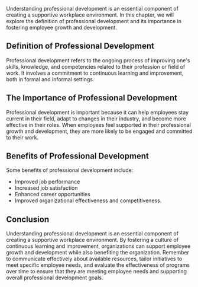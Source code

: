 
Understanding professional development is an essential component of creating a supportive workplace environment. In this chapter, we will explore the definition of professional development and its importance in fostering employee growth and development.

Definition of Professional Development
--------------------------------------

Professional development refers to the ongoing process of improving one's skills, knowledge, and competencies related to their profession or field of work. It involves a commitment to continuous learning and improvement, both in formal and informal settings.

The Importance of Professional Development
------------------------------------------

Professional development is important because it can help employees stay current in their field, adapt to changes in their industry, and become more effective in their roles. When employees feel supported in their professional growth and development, they are more likely to be engaged and committed to their work.

Benefits of Professional Development
------------------------------------

Some benefits of professional development include:

* Improved job performance
* Increased job satisfaction
* Enhanced career opportunities
* Improved organizational effectiveness and competitiveness.

Conclusion
----------

Understanding professional development is an essential component of creating a supportive workplace environment. By fostering a culture of continuous learning and improvement, organizations can support employee growth and development while also benefiting the organization. Remember to communicate effectively about available resources, tailor initiatives to meet specific employee needs, and evaluate the effectiveness of programs over time to ensure that they are meeting employee needs and supporting overall professional development goals.
